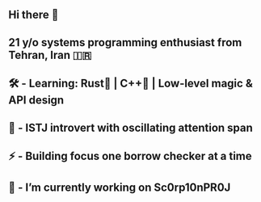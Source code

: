 ## Hi there 👋
## 21 y/o systems programming enthusiast from Tehran, Iran 🇮🇷  
## 🛠️ - Learning: Rust🦀 | C++🐀 | Low-level magic & API design  
## 🧠 - ISTJ introvert with oscillating attention span  
## ⚡ - Building focus one borrow checker at a time
## 🔭 - I’m currently working on Sc0rp10nPR0J
